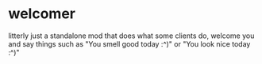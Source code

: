 # welcomer
litterly just a standalone mod that does what some clients do, welcome you and say things such as "You smell good today :^)" or "You look nice today :^)"
